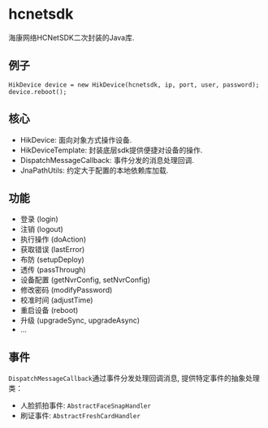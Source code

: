 # hcnetsdk
海康网络HCNetSDK二次封装的Java库.

## 例子
```
HikDevice device = new HikDevice(hcnetsdk, ip, port, user, password);
device.reboot();
```

## 核心
- HikDevice: 面向对象方式操作设备.
- HikDeviceTemplate: 封装底层sdk提供便捷对设备的操作.
- DispatchMessageCallback: 事件分发的消息处理回调.
- JnaPathUtils: 约定大于配置的本地依赖库加载.

## 功能
- 登录 (login)
- 注销 (logout)
- 执行操作 (doAction)
- 获取错误 (lastError)
- 布防 (setupDeploy)
- 透传 (passThrough)
- 设备配置 (getNvrConfig, setNvrConfig)
- 修改密码 (modifyPassword)
- 校准时间 (adjustTime)
- 重启设备 (reboot)
- 升级 (upgradeSync, upgradeAsync)
- ...

## 事件
`DispatchMessageCallback`通过事件分发处理回调消息, 提供特定事件的抽象处理类：
- 人脸抓拍事件: `AbstractFaceSnapHandler`
- 刷证事件: `AbstractFreshCardHandler`


